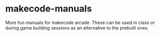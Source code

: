 # makecode-manuals
More fun manuals for makecode arcade. These can be used in class or during game building sessions as an alternative to the prebuilt ones.
